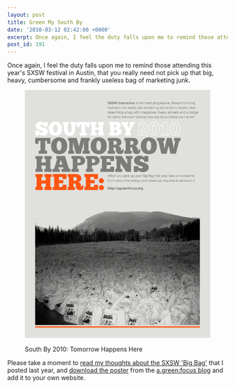 ```yaml
---
layout: post
title: Green My South By
date: '2010-03-12 02:42:00 +0000'
excerpt: Once again, I feel the duty falls upon me to remind those attending this year's SXSW festival in Austin, that you really need not pick up that big, heavy, cumbersome and frankly useless bag of marketing junk.
post_id: 191
---
```

Once again, I feel the duty falls upon me to remind those attending this year's SXSW festival in Austin, that you really need not pick up that big, heavy, cumbersome and frankly useless bag of marketing junk.

<figure>
    <img src="/assets/2010/03/sxsw2010.png" alt=""/>
    <figcaption>
        <p>South By 2010: Tomorrow Happens Here</p>
    </figcaption>
</figure>

Please take a moment to [read my thoughts about the SXSW 'Big Bag'][1] that I posted last year, and [download the poster][2] from the [a.green:focus blog][3] and add it to your own website.

[1]: /2009/03/nothing_green_about_sxsw
[2]: http://blog.agreenfocus.org/post/442407174/tomorrowhappenshere
[3]: http://blog.agreenfocus.org
